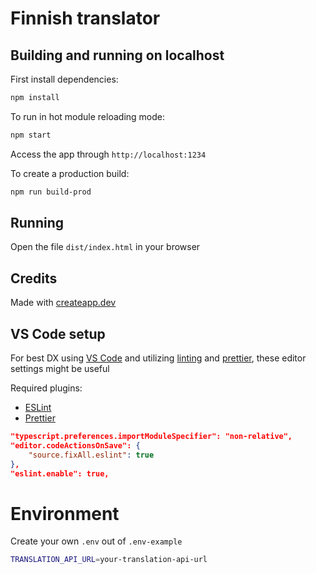 # Finnish translator

## Building and running on localhost

First install dependencies:

```sh
npm install
```

To run in hot module reloading mode:

```sh
npm start
```

Access the app through `http://localhost:1234`

To create a production build:

```sh
npm run build-prod
```

## Running

Open the file `dist/index.html` in your browser

## Credits

Made with [createapp.dev](https://createapp.dev/)

## VS Code setup

For best DX using [VS Code](https://code.visualstudio.com/) and utilizing [linting](https://eslint.org/) and [prettier](https://prettier.io/), these editor settings might be useful

Required plugins:

- [ESLint](https://marketplace.visualstudio.com/items?itemName=dbaeumer.vscode-eslint)
- [Prettier](https://marketplace.visualstudio.com/items?itemName=esbenp.prettier-vscode)

```json
"typescript.preferences.importModuleSpecifier": "non-relative",
"editor.codeActionsOnSave": {
    "source.fixAll.eslint": true
},
"eslint.enable": true,
```

# Environment

Create your own `.env` out of `.env-example`

```sh
TRANSLATION_API_URL=your-translation-api-url
```
